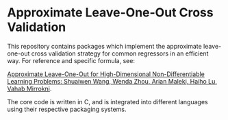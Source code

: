 # Approximate Leave-One-Out Cross Validation

This repository contains packages which implement the approximate leave-one-out
cross validation strategy for common regressors in an efficient way. For reference
and specific formula, see:

[Approximate Leave-One-Out for High-Dimensional Non-Differentiable Learning Problems: Shuaiwen Wang, Wenda Zhou, Arian Maleki, Haiho Lu, Vahab Mirrokni](https://arxiv.org/abs/1810.0271).

The core code is written in C, and is integrated into different languages
using their respective packaging systems.
